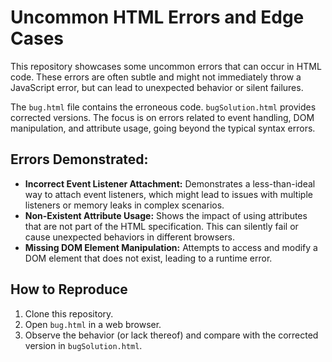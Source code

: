 # Uncommon HTML Errors and Edge Cases

This repository showcases some uncommon errors that can occur in HTML code.  These errors are often subtle and might not immediately throw a JavaScript error, but can lead to unexpected behavior or silent failures.

The `bug.html` file contains the erroneous code.  `bugSolution.html` provides corrected versions. The focus is on errors related to event handling, DOM manipulation, and attribute usage, going beyond the typical syntax errors.

## Errors Demonstrated:

* **Incorrect Event Listener Attachment:** Demonstrates a less-than-ideal way to attach event listeners, which might lead to issues with multiple listeners or memory leaks in complex scenarios.
* **Non-Existent Attribute Usage:** Shows the impact of using attributes that are not part of the HTML specification. This can silently fail or cause unexpected behaviors in different browsers.
* **Missing DOM Element Manipulation:** Attempts to access and modify a DOM element that does not exist, leading to a runtime error.

## How to Reproduce

1. Clone this repository.
2. Open `bug.html` in a web browser.
3. Observe the behavior (or lack thereof) and compare with the corrected version in `bugSolution.html`.